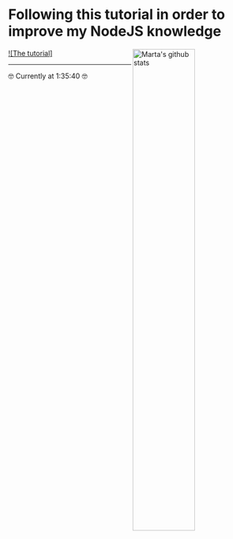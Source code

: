 # Following this tutorial in order to improve my NodeJS knowledge

[![The tutorial] <img width="50%" align="right" alt="Marta's github stats" src="https://www.freecodecamp.org/news/content/images/2021/04/nodeexpress.png" />](https://www.youtube.com/watch?v=Oe421EPjeBE)

---

🤓 Currently at 1:35:40 🤓
